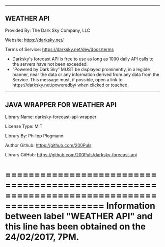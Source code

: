 -----------
WEATHER API
-----------
Provided By: The Dark Sky Company, LLC

Website: https://darksky.net/

Terms of Service: https://darksky.net/dev/docs/terms

- Darksky's forecast API is free to use as long as 1000 daily API calls to the servers have not been exceeded.
- “Powered by Dark Sky” MUST be displayed prominently, in a legible manner, near the data or any information derived from any data from the Service. This message must, if possible, open a link to https://darksky.net/poweredby/ when clicked or touched.

----------------------------
JAVA WRAPPER FOR WEATHER API
----------------------------
Library Name: darksky-forecast-api-wrapper

License Type: MIT

Library By: Philipp Plogmann

Author Github: https://github.com/200Puls

Library GitHub: https://github.com/200Puls/darksky-forecast-api

===============================================================================================
Information between label "WEATHER API" and this line has been obtained on the 24/02/2017, 7PM.
===============================================================================================
